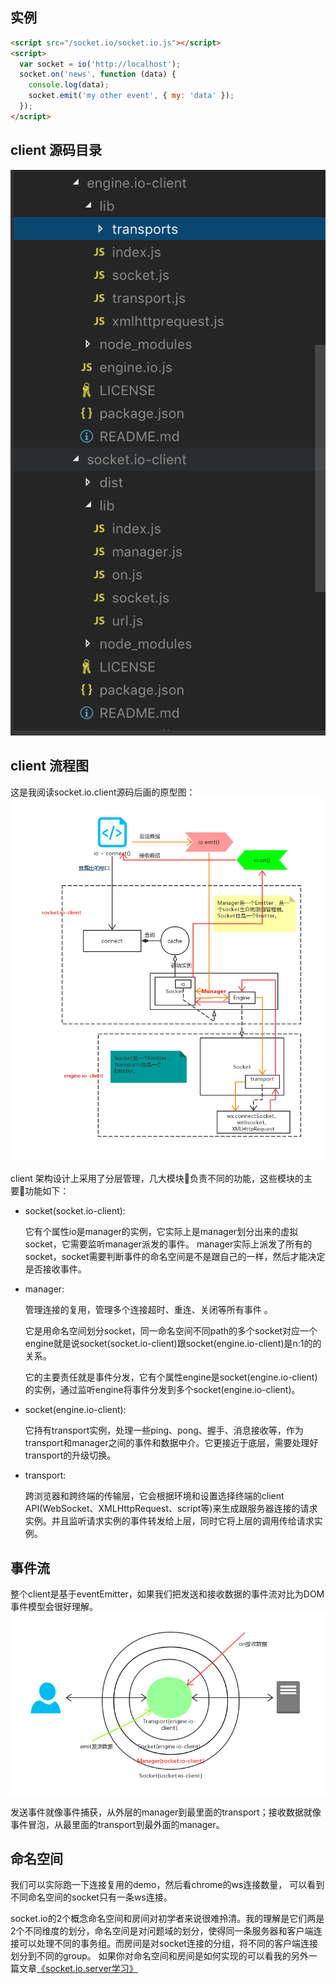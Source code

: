 ## 

## 实例
```html
<script src="/socket.io/socket.io.js"></script>
<script>
  var socket = io('http://localhost');
  socket.on('news', function (data) {
    console.log(data);
    socket.emit('my other event', { my: 'data' });
  });
</script>
```


## client 源码目录
![](../static/images/code_catalog.png)


## client 流程图
这是我阅读socket.io.client源码后画的原型图：
![](../static/images/socket_client.png)


client 架构设计上采用了分层管理，几大模块负责不同的功能，这些模块的主要功能如下：

* socket(socket.io-client):

    它有个属性io是manager的实例，它实际上是manager划分出来的虚拟socket，它需要监听manager派发的事件。
    manager实际上派发了所有的socket，socket需要判断事件的命名空间是不是跟自己的一样，然后才能决定是否接收事件。

* manager:

    管理连接的复用，管理多个连接超时、重连、关闭等所有事件 。

    它是用命名空间划分socket，同一命名空间不同path的多个socket对应一个engine就是说socket(socket.io-client)跟socket(engine.io-client)是n:1的的关系。

    它的主要责任就是事件分发，它有个属性engine是socket(engine.io-client)的实例，通过监听engine将事件分发到多个socket(engine.io-client)。


* socket(engine.io-client):

    它持有transport实例，处理一些ping、pong、握手、消息接收等，作为transport和manager之间的事件和数据中介。它更接近于底层，需要处理好transport的升级切换。


* transport:

    跨浏览器和跨终端的传输层，它会根据环境和设置选择终端的client API(WebSocket、XMLHttpRequest、script等)来生成跟服务器连接的请求实例。并且监听请求实例的事件转发给上层，同时它将上层的调用传给请求实例。


## 事件流
整个client是基于eventEmitter，如果我们把发送和接收数据的事件流对比为DOM事件模型会很好理解。
![](../static/images/client_model.png)

发送事件就像事件捕获，从外层的manager到最里面的transport；接收数据就像事件冒泡，从最里面的transport到最外面的manager。

## 命名空间
我们可以实际跑一下连接复用的demo，然后看chrome的ws连接数量， 可以看到不同命名空间的socket只有一条ws连接。

socket.io的2个概念命名空间和房间对初学者来说很难拎清。我的理解是它们两是2个不同维度的划分，命名空间是对问题域的划分，使得同一条服务器和客户端连接可以处理不同的事务组。而房间是对socket连接的分组，将不同的客户端连接划分到不同的group。
如果你对命名空间和房间是如何实现的可以看我的另外一篇文章[《socket.io.server学习》](./socket.io.server学习.md)